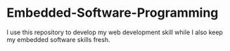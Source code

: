 # Embedded-Software-Programming
I use this repository to develop my web development skill while I also keep my embedded software skills fresh.
